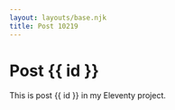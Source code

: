```yaml
---
layout: layouts/base.njk
title: Post 10219
---
```


# Post {{ id }}

This is post {{ id }} in my Eleventy project.
